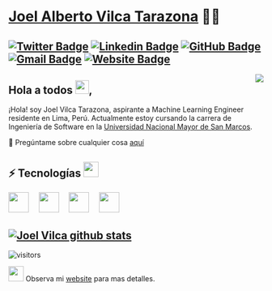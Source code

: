 # [Joel Alberto Vilca Tarazona](https://www.linkedin.com/in/joalvita/) 👨‍💻
[![Twitter Badge](https://img.shields.io/badge/-@joalvita-1ca0f1?style=flat-square&labelColor=1ca0f1&logo=twitter&logoColor=white&link=https://twitter.com/joalvita)](https://twitter.com/joalvita) [![Linkedin Badge](https://img.shields.io/badge/-joalvita-blue?style=flat-square&logo=Linkedin&logoColor=white&link=https://www.linkedin.com/in/joalvita/)](https://www.linkedin.com/in/joalvita/)
[![GitHub Badge](https://img.shields.io/badge/-@joalvita-%23181717?style=flat-square&logo=github)](https://github.com/joalvita)
[![Gmail Badge](https://img.shields.io/badge/-connectwithjoel.vilca1@unmsm.edu.pe-c14438?style=flat-square&logo=Gmail&logoColor=white&link=mailto:connectwithjoel.vilca1@unmsm.edu.pe)](mailto:connectwithjoel.vilca1@unmsm.edu.pe)
[![Website Badge](https://img.shields.io/website?color=0ab9e6&style=flat-square&up_message=joalvita.com.np&url=http%3A%2F%2Fadarshaacharya.com.np%2F)](http://joalvita.com.np)
---
<img align="right" src="https://raw.githubusercontent.com/joalvita/joalvita/master/assets/octocat-anime.gif"/>

## Hola a todos <img src="https://raw.githubusercontent.com/joalvita/joalvita/master/assets/wave.gif" width="27px">,
¡Hola! soy Joel Vilca Tarazona, aspirante a Machine Learning Engineer residente en Lima, Perú. Actualmente estoy cursando la carrera de Ingeniería de Software en la [Universidad Nacional Mayor de San Marcos](http://www.unmsm.edu.pe/).  


 💬 Pregúntame sobre cualquier cosa [aquí](https://github.com/joalvita/joalvita/issues)


 ## ⚡ Tecnologías <img src="https://media.giphy.com/media/WUlplcMpOCEmTGBtBW/giphy.gif" width="30"> 
  <img height="40" src="https://raw.githubusercontent.com/joalvita/joalvita/master/assets/py.svg"> &nbsp; &nbsp;
  <img height="40" src="https://raw.githubusercontent.com/joalvita/joalvita/master/assets/R.svg"> &nbsp; &nbsp;
  <img height="40" src="https://raw.githubusercontent.com/joalvita/joalvita/master/assets/java.svg"> &nbsp; &nbsp; 
  <img height="40" src="https://raw.githubusercontent.com/joalvita/joalvita/master/assets/git.svg">
<br/> 

[![Joel Vilca github stats](https://github-readme-stats.vercel.app/api?username=joalvita&show_icons=true&theme=algolia&include_all_commits=true)](https://github.com/anuraghazra/github-readme-stats)
---

![visitors](https://visitor-badge.laobi.icu/badge?page_id=joalvita.joalvita&title=Profile%20views) 

 <img src="https://raw.githubusercontent.com/joalvita/joalvita/master/assets/developer.gif" width="30px"> Observa mi  [website](https://www.linkedin.com/in/joalvita/) para mas detalles. 
